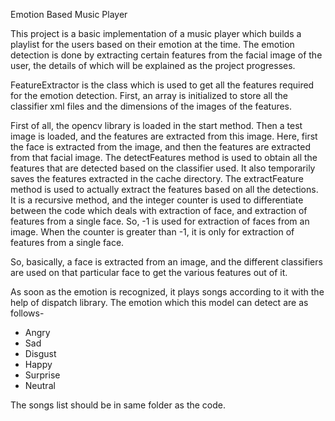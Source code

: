 Emotion Based Music Player

This project is a basic implementation of a music player which builds a playlist for the users based on their emotion at the time. The emotion detection is done by extracting certain features from the facial image of the user, the details of which will be explained as the project progresses.

FeatureExtractor is the class which is used to get all the features required for the emotion detection. First, an array is initialized to store all the classifier xml files and the dimensions of the images of the features. 

First of all, the opencv library is loaded in the start method. Then a test image is loaded, and the features are extracted from this image. Here, first the face is extracted from the image, and then the features are extracted from that facial image. The detectFeatures method is used to obtain all the features that are detected based on the classifier used. It also temporarily saves the features extracted in the cache directory. The extractFeature method is used to actually extract the features based on all the detections. It is a recursive method, and the integer counter is used to differentiate between the code which deals with extraction of face, and extraction of features from a single face. So, -1 is used for extraction of faces from an image. When the counter is greater than -1, it is only for extraction of features from a single face.

So, basically, a face is extracted from an image, and the different classifiers are used on that particular face to get the various features out of it.

As soon as the emotion is recognized, it plays songs according to it with the help of dispatch library.
The emotion which this model can detect are as follows-
* Angry
* Sad
* Disgust
* Happy
* Surprise
* Neutral

The songs list should be in same folder as the code.

